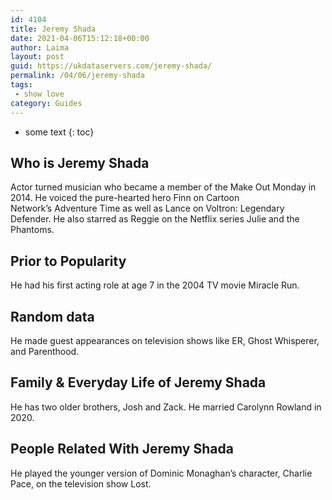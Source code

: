 ```yaml
---
id: 4104
title: Jeremy Shada
date: 2021-04-06T15:12:18+00:00
author: Laima
layout: post
guid: https://ukdataservers.com/jeremy-shada/
permalink: /04/06/jeremy-shada
tags:
 - show love
category: Guides
---
```


* some text
{: toc}


## Who is Jeremy Shada
                  
                  
                  
Actor turned musician who became a member of the Make Out Monday in 2014. He voiced the pure-hearted hero Finn on Cartoon Network&#8217;s Adventure Time as well as Lance on Voltron: Legendary Defender. He also starred as Reggie on the Netflix series Julie and the Phantoms.
                  
              
            
              
            
                
                
                
## Prior to Popularity
                  
                  
                  
He had his first acting role at age 7 in the 2004 TV movie Miracle Run. 
                  
              
            
              
            
                
                
                
## Random data
                  
                  
                  
He made guest appearances on television shows like ER, Ghost Whisperer, and Parenthood.
                  
              
            
              
            
                
                
                
## Family & Everyday Life of Jeremy Shada
                  
                  
                  
He has two older brothers, Josh and Zack. He married Carolynn Rowland in 2020.
                  
              
            
              
            
                
                
                
## People Related With Jeremy Shada
                  
                  
                  
He played the younger version of Dominic Monaghan&#8217;s character, Charlie Pace, on the television show Lost. 
                  
              
            
              
            
                
              
            
              
              
            
            
              
            
          
          
          